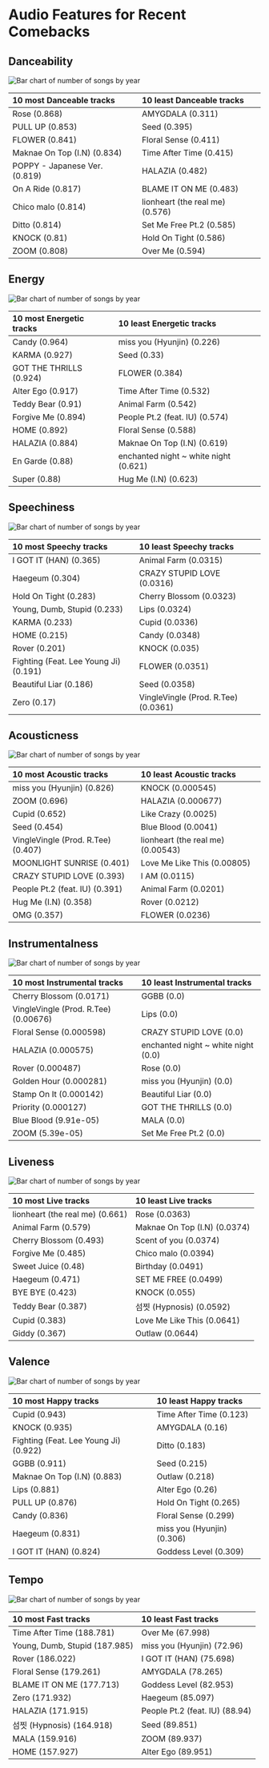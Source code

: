 # Audio Features for Recent Comebacks

## Danceability

![Bar chart of number of songs by year](../../images/playlists/recent_comebacks/audio_features/audio_danceability/distribution.png)

| 10 most Danceable tracks | 10 least Danceable tracks |
|:---|:---|
| Rose (0.868) | AMYGDALA (0.311) |
| PULL UP (0.853) | Seed (0.395) |
| FLOWER (0.841) | Floral Sense (0.411) |
| Maknae On Top (I.N) (0.834) | Time After Time (0.415) |
| POPPY - Japanese Ver. (0.819) | HALAZIA (0.482) |
| On A Ride (0.817) | BLAME IT ON ME (0.483) |
| Chico malo (0.814) | lionheart (the real me) (0.576) |
| Ditto (0.814) | Set Me Free Pt.2 (0.585) |
| KNOCK (0.81) | Hold On Tight (0.586) |
| ZOOM (0.808) | Over Me (0.594) |

## Energy

![Bar chart of number of songs by year](../../images/playlists/recent_comebacks/audio_features/audio_energy/distribution.png)

| 10 most Energetic tracks | 10 least Energetic tracks |
|:---|:---|
| Candy (0.964) | miss you (Hyunjin) (0.226) |
| KARMA (0.927) | Seed (0.33) |
| GOT THE THRILLS (0.924) | FLOWER (0.384) |
| Alter Ego (0.917) | Time After Time (0.532) |
| Teddy Bear (0.91) | Animal Farm (0.542) |
| Forgive Me (0.894) | People Pt.2 (feat. IU) (0.574) |
| HOME (0.892) | Floral Sense (0.588) |
| HALAZIA (0.884) | Maknae On Top (I.N) (0.619) |
| En Garde (0.88) | enchanted night ~ white night (0.621) |
| Super (0.88) | Hug Me (I.N) (0.623) |

## Speechiness

![Bar chart of number of songs by year](../../images/playlists/recent_comebacks/audio_features/audio_speechiness/distribution.png)

| 10 most Speechy tracks | 10 least Speechy tracks |
|:---|:---|
| I GOT IT (HAN) (0.365) | Animal Farm (0.0315) |
| Haegeum (0.304) | CRAZY STUPID LOVE (0.0316) |
| Hold On Tight (0.283) | Cherry Blossom (0.0323) |
| Young, Dumb, Stupid (0.233) | Lips (0.0324) |
| KARMA (0.233) | Cupid (0.0336) |
| HOME (0.215) | Candy (0.0348) |
| Rover (0.201) | KNOCK (0.035) |
| Fighting (Feat. Lee Young Ji) (0.191) | FLOWER (0.0351) |
| Beautiful Liar (0.186) | Seed (0.0358) |
| Zero (0.17) | VingleVingle (Prod. R.Tee) (0.0361) |

## Acousticness

![Bar chart of number of songs by year](../../images/playlists/recent_comebacks/audio_features/audio_acousticness/distribution.png)

| 10 most Acoustic tracks | 10 least Acoustic tracks |
|:---|:---|
| miss you (Hyunjin) (0.826) | KNOCK (0.000545) |
| ZOOM (0.696) | HALAZIA (0.000677) |
| Cupid (0.652) | Like Crazy (0.0025) |
| Seed (0.454) | Blue Blood (0.0041) |
| VingleVingle (Prod. R.Tee) (0.407) | lionheart (the real me) (0.00543) |
| MOONLIGHT SUNRISE (0.401) | Love Me Like This (0.00805) |
| CRAZY STUPID LOVE (0.393) | I AM (0.0115) |
| People Pt.2 (feat. IU) (0.391) | Animal Farm (0.0201) |
| Hug Me (I.N) (0.358) | Rover (0.0212) |
| OMG (0.357) | FLOWER (0.0236) |

## Instrumentalness

![Bar chart of number of songs by year](../../images/playlists/recent_comebacks/audio_features/audio_instrumentalness/distribution.png)

| 10 most Instrumental tracks | 10 least Instrumental tracks |
|:---|:---|
| Cherry Blossom (0.0171) | GGBB (0.0) |
| VingleVingle (Prod. R.Tee) (0.00676) | Lips (0.0) |
| Floral Sense (0.000598) | CRAZY STUPID LOVE (0.0) |
| HALAZIA (0.000575) | enchanted night ~ white night (0.0) |
| Rover (0.000487) | Rose (0.0) |
| Golden Hour (0.000281) | miss you (Hyunjin) (0.0) |
| Stamp On It (0.000142) | Beautiful Liar (0.0) |
| Priority (0.000127) | GOT THE THRILLS (0.0) |
| Blue Blood (9.91e-05) | MALA (0.0) |
| ZOOM (5.39e-05) | Set Me Free Pt.2 (0.0) |

## Liveness

![Bar chart of number of songs by year](../../images/playlists/recent_comebacks/audio_features/audio_liveness/distribution.png)

| 10 most Live tracks | 10 least Live tracks |
|:---|:---|
| lionheart (the real me) (0.661) | Rose (0.0363) |
| Animal Farm (0.579) | Maknae On Top (I.N) (0.0374) |
| Cherry Blossom (0.493) | Scent of you (0.0374) |
| Forgive Me (0.485) | Chico malo (0.0394) |
| Sweet Juice (0.48) | Birthday (0.0491) |
| Haegeum (0.471) | SET ME FREE (0.0499) |
| BYE BYE (0.423) | KNOCK (0.055) |
| Teddy Bear (0.387) | 섬찟 (Hypnosis) (0.0592) |
| Cupid (0.383) | Love Me Like This (0.0641) |
| Giddy (0.367) | Outlaw (0.0644) |

## Valence

![Bar chart of number of songs by year](../../images/playlists/recent_comebacks/audio_features/audio_valence/distribution.png)

| 10 most Happy tracks | 10 least Happy tracks |
|:---|:---|
| Cupid (0.943) | Time After Time (0.123) |
| KNOCK (0.935) | AMYGDALA (0.16) |
| Fighting (Feat. Lee Young Ji) (0.922) | Ditto (0.183) |
| GGBB (0.911) | Seed (0.215) |
| Maknae On Top (I.N) (0.883) | Outlaw (0.218) |
| Lips (0.881) | Alter Ego (0.26) |
| PULL UP (0.876) | Hold On Tight (0.265) |
| Candy (0.836) | Floral Sense (0.299) |
| Haegeum (0.831) | miss you (Hyunjin) (0.306) |
| I GOT IT (HAN) (0.824) | Goddess Level (0.309) |

## Tempo

![Bar chart of number of songs by year](../../images/playlists/recent_comebacks/audio_features/audio_tempo/distribution.png)

| 10 most Fast tracks | 10 least Fast tracks |
|:---|:---|
| Time After Time (188.781) | Over Me (67.998) |
| Young, Dumb, Stupid (187.985) | miss you (Hyunjin) (72.96) |
| Rover (186.022) | I GOT IT (HAN) (75.698) |
| Floral Sense (179.261) | AMYGDALA (78.265) |
| BLAME IT ON ME (177.713) | Goddess Level (82.953) |
| Zero (171.932) | Haegeum (85.097) |
| HALAZIA (171.915) | People Pt.2 (feat. IU) (88.94) |
| 섬찟 (Hypnosis) (164.918) | Seed (89.851) |
| MALA (159.916) | ZOOM (89.937) |
| HOME (157.927) | Alter Ego (89.951) |

